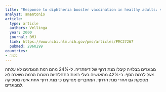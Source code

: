 ```yaml
---
title: "Response to diphtheria booster vaccination in healthy adults: vaccine trial"
analyst: amantonio
article:
  type: article
  authors: Vellinga
  year: 2000
  journal: BMJ
  link: https://www.ncbi.nlm.nih.gov/pmc/articles/PMC27267
  pubmed: 2860299
countries:
- בלגיה
---
```


מבוגרים בבלגיה קיבלו מנת דחף של דיפתריה. ל-24% מהם רמת הנוגדנים לא עלתה מעל לרמת הסף. ב-42% מהאנשים בעלי רמות התחלתיות נמוכות הרמה נשארה לא מספקת גם אחרי מנת הדחף.
המחברים מסיקים כי מנת דחף אחת אינה מספיקה למבוגרים. 
